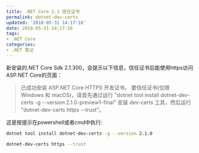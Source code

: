 ```yaml
---
title: .NET Core 2.1 信任证书
permalink: dotnet-dev-certs
updated: '2018-05-31 14:17:16'
date: 2018-05-31 14:17:16
tags:
- .NET Core
categories:
- .NET 笔记
---
```




新安装的.NET Core Sdk 2.1.300，会提示以下信息，信任证书后能使用https访问ASP.NET Core的页面：


> 已成功安装 ASP.NET Core HTTPS 开发证书。
要信任证书(仅限 Windows 和 macOS)，请首先通过运行 "dotnet tool install dotnet-dev-certs -g --version 2.1.0-preview1-final" 安装 dev-certs 工具，然后运行 "dotnet-dev-certs https --trust"。

这是按提示在powershell或者cmd中执行:

```bash
dotnet tool install dotnet-dev-certs -g --version 2.1.0

dotnet-dev-certs https --trust
```